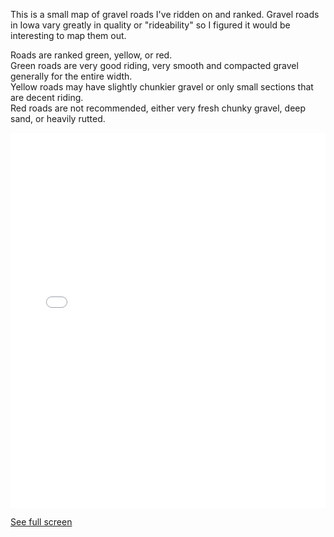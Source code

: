 ---
---

This is a small map of gravel roads I've ridden on and ranked. Gravel roads in Iowa vary greatly in quality or "rideability" so I figured it would be interesting to map them out.

Roads are ranked green, yellow, or red.  
Green roads are very good riding, very smooth and compacted gravel generally for the entire width.  
Yellow roads may have slightly chunkier gravel or only small sections that are decent riding.  
Red roads are not recommended, either very fresh chunky gravel, deep sand, or heavily rutted.  

<iframe width="100%" height="600px" frameborder="0" allowfullscreen allow="geolocation" src="//umap.openstreetmap.fr/en/map/gravel-biking-road-quality-map_1078598?scaleControl=false&miniMap=false&scrollWheelZoom=true&zoomControl=true&editMode=disabled&moreControl=true&searchControl=null&tilelayersControl=null&embedControl=null&datalayersControl=true&onLoadPanel=none&captionBar=false&captionMenus=true#12/41.8955/-93.6094"></iframe><p><a href="//umap.openstreetmap.fr/en/map/gravel-biking-road-quality-map_1078598?scaleControl=false&miniMap=false&scrollWheelZoom=true&zoomControl=true&editMode=disabled&moreControl=true&searchControl=null&tilelayersControl=null&embedControl=null&datalayersControl=true&onLoadPanel=none&captionBar=false&captionMenus=true#12/41.8955/-93.6094">See full screen</a></p>